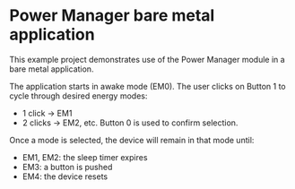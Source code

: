 # Power Manager bare metal application #

This example project demonstrates use of the Power Manager module
in a bare metal application.

The application starts in awake mode (EM0). The user clicks on
Button 1 to cycle through desired energy modes:
  * 1 click  -> EM1
  * 2 clicks -> EM2, etc.
Button 0 is used to confirm selection.
  
Once a mode is selected, the device will remain in that mode until:
  * EM1, EM2: the sleep timer expires
  * EM3: a button is pushed
  * EM4: the device resets 